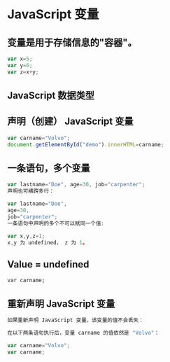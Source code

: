 # JavaScript 变量

## 变量是用于存储信息的"容器"。

```js
var x=5;
var y=6;
var z=x+y;
```

## JavaScript 数据类型

## 声明（创建） JavaScript 变量

```js
var carname="Volvo";
document.getElementById("demo").innerHTML=carname;
```

## 一条语句，多个变量

```js
var lastname="Doe", age=30, job="carpenter";
声明也可横跨多行：

var lastname="Doe",
age=30,
job="carpenter";
一条语句中声明的多个不可以赋同一个值:

var x,y,z=1;
x,y 为 undefined， z 为 1。
```

## Value = undefined

`var carname;`

## 重新声明 JavaScript 变量

```js
如果重新声明 JavaScript 变量，该变量的值不会丢失：

在以下两条语句执行后，变量 carname 的值依然是 "Volvo"：

var carname="Volvo"; 
var carname;
```